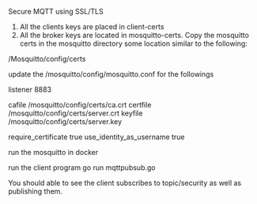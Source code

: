 Secure MQTT using SSL/TLS

1. All the clients keys are placed in client-certs
2. All the broker keys are located in mosquitto-certs. Copy the mosquitto certs in the mosquitto directory some location similar to the following: 

/Mosquitto/config/certs

update the  /mosquitto/config/mosquitto.conf for the followings

listener 8883

cafile /mosquitto/config/certs/ca.crt
certfile /mosquitto/config/certs/server.crt
keyfile /mosquitto/config/certs/server.key

require_certificate true
use_identity_as_username true

run the mosquitto in docker

run the client program
go run mqttpubsub.go

You should able to see the client subscribes to topic/security as well as publishing them.
